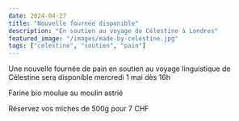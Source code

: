 ```yaml
---
date: 2024-04-27
title: "Nouvelle fournée disponible"
description: "En soutien au voyage de Célestine à Londres"
featured_image: "/images/made-by-celestine.jpg"
tags: ["celestine", "soutien", "pain"]
---
```


Une nouvelle fournée de pain en soutien au voyage linguistique de Célestine sera disponible
mercredi 1 mai dès 16h

Farine bio moulue au moulin astrié

Réservez vos miches de 500g pour 7 CHF
